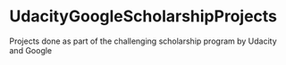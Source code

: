 # UdacityGoogleScholarshipProjects
Projects done as part of the challenging scholarship program by Udacity and Google
